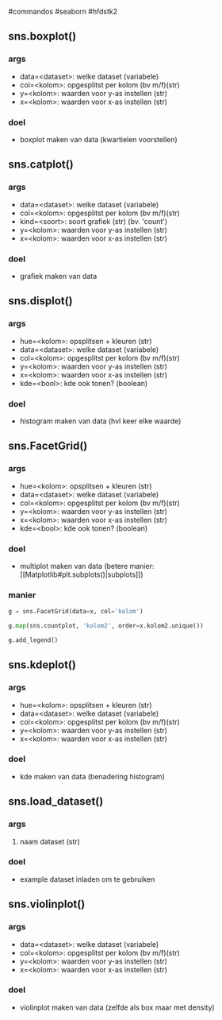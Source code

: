 #commandos #seaborn #hfdstk2 
## sns.boxplot()
### args
- data=\<dataset\>: welke dataset (variabele)
- col=\<kolom\>: opgesplitst per kolom (bv m/f)(str)
- y=\<kolom\>: waarden voor y-as instellen (str)
- x=\<kolom\>: waarden voor x-as instellen (str)
### doel
- boxplot maken van data (kwartielen voorstellen)

## sns.catplot()
### args
- data=\<dataset\>: welke dataset (variabele)
- col=\<kolom\>: opgesplitst per kolom (bv m/f)(str)
- kind=\<soort\>: soort grafiek (str) (bv. 'count')
- y=\<kolom\>: waarden voor y-as instellen (str)
- x=\<kolom\>: waarden voor x-as instellen (str)
### doel
- grafiek maken van data

## sns.displot()
### args
- hue=\<kolom\>: opsplitsen + kleuren (str)
- data=\<dataset\>: welke dataset (variabele)
- col=\<kolom\>: opgesplitst per kolom (bv m/f)(str)
- y=\<kolom\>: waarden voor y-as instellen (str)
- x=\<kolom\>: waarden voor x-as instellen (str)
- kde=\<bool\>: kde ook tonen? (boolean)
### doel
- histogram maken van data (hvl keer elke waarde)

## sns.FacetGrid()
### args
- hue=\<kolom\>: opsplitsen + kleuren (str)
- data=\<dataset\>: welke dataset (variabele)
- col=\<kolom\>: opgesplitst per kolom (bv m/f)(str)
- y=\<kolom\>: waarden voor y-as instellen (str)
- x=\<kolom\>: waarden voor x-as instellen (str)
- kde=\<bool\>: kde ook tonen? (boolean)
### doel
- multiplot maken van data (betere manier: [[Matplotlib#plt.subplots()|subplots]])
### manier
```python
g = sns.FacetGrid(data=x, col='kolom')

g.map(sns.countplot, 'kolom2', order=x.kolom2.unique())

g.add_legend()
```

## sns.kdeplot()
### args
- hue=\<kolom\>: opsplitsen + kleuren (str)
- data=\<dataset\>: welke dataset (variabele)
- col=\<kolom\>: opgesplitst per kolom (bv m/f)(str)
- y=\<kolom\>: waarden voor y-as instellen (str)
- x=\<kolom\>: waarden voor x-as instellen (str)
### doel
- kde maken van data (benadering histogram)

## sns.load_dataset()
### args
1) naam dataset (str)
### doel
- example dataset inladen om te gebruiken

## sns.violinplot()
### args
- data=\<dataset\>: welke dataset (variabele)
- col=\<kolom\>: opgesplitst per kolom (bv m/f)(str)
- y=\<kolom\>: waarden voor y-as instellen (str)
- x=\<kolom\>: waarden voor x-as instellen (str)
### doel
- violinplot maken van data (zelfde als box maar met density)